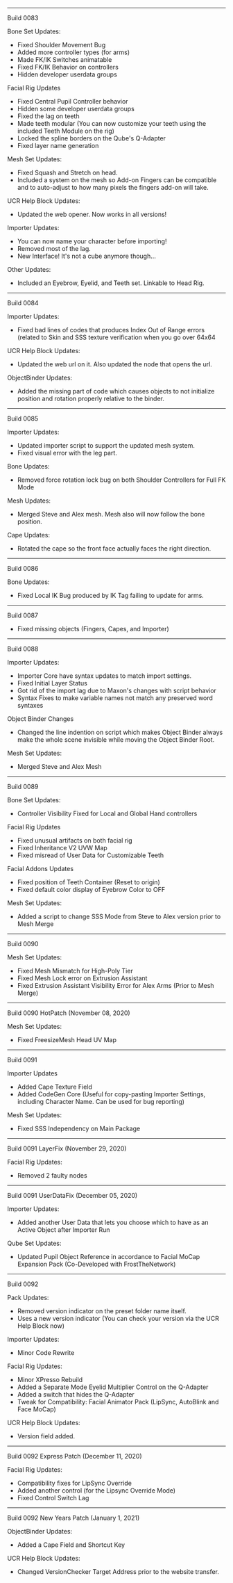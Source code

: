 ----------
Build 0083

Bone Set Updates:
- Fixed Shoulder Movement Bug
- Added more controller types (for arms)
- Made FK/IK Switches animatable
- Fixed FK/IK Behavior on controllers
- Hidden developer userdata groups

Facial Rig Updates
- Fixed Central Pupil Controller behavior
- Hidden some developer userdata groups
- Fixed the lag on teeth
- Made teeth modular (You can now customize your teeth using the included Teeth Module on the rig)
- Locked the spline borders on the Qube's Q-Adapter
- Fixed layer name generation

Mesh Set Updates:
- Fixed Squash and Stretch on head.
- Included a system on the mesh so Add-on Fingers can be compatible and to auto-adjust to how many pixels the fingers add-on will take.

UCR Help Block Updates:
- Updated the web opener. Now works in all versions!

Importer Updates:
- You can now name your character before importing!
- Removed most of the lag.
- New Interface! It's not a cube anymore though...

Other Updates:
- Included an Eyebrow, Eyelid, and Teeth set. Linkable to Head Rig.

----------
Build 0084

Importer Updates:
- Fixed bad lines of codes that produces Index Out of Range errors (related to Skin and SSS texture verification when you go over 64x64

UCR Help Block Updates:
- Updated the web url on it. Also updated the node that opens the url.

ObjectBinder Updates:
- Added the missing part of code which causes objects to not initialize position and rotation properly relative to the binder.

----------
Build 0085

Importer Updates:
- Updated importer script to support the updated mesh system.
- Fixed visual error with the leg part.

Bone Updates:
- Removed force rotation lock bug on both Shoulder Controllers for Full FK Mode

Mesh Updates:
- Merged Steve and Alex mesh. Mesh also will now follow the bone position.

Cape Updates:
- Rotated the cape so the front face actually faces the right direction.

----------
Build 0086

Bone Updates:
- Fixed Local IK Bug produced by IK Tag failing to update for arms.

----------
Build 0087
- Fixed missing objects (Fingers, Capes, and Importer)

----------
Build 0088

Importer Updates:
- Importer Core have syntax updates to match import settings.
- Fixed Initial Layer Status
- Got rid of the import lag due to Maxon's changes with script behavior
- Syntax Fixes to make variable names not match any preserved word syntaxes

Object Binder Changes
- Changed the line indention on script which makes Object Binder always make the whole scene invisible while moving the Object Binder Root.

Mesh Set Updates:
- Merged Steve and Alex Mesh

---------
Build 0089

Bone Set Updates:
- Controller Visibility Fixed for Local and Global Hand controllers

Facial Rig Updates
- Fixed unusual artifacts on both facial rig
- Fixed Inheritance V2 UVW Map
- Fixed misread of User Data for Customizable Teeth

Facial Addons Updates
- Fixed position of Teeth Container (Reset to origin)
- Fixed default color display of Eyebrow Color to OFF

Mesh Set Updates:
- Added a script to change SSS Mode from Steve to Alex version prior to Mesh Merge

----------
Build 0090

Mesh Set Updates:
- Fixed Mesh Mismatch for High-Poly Tier
- Fixed Mesh Lock error on Extrusion Assistant
- Fixed Extrusion Assistant Visibility Error for Alex Arms (Prior to Mesh Merge)

----------
Build 0090 HotPatch (November 08, 2020)

Mesh Set Updates:
- Fixed FreesizeMesh Head UV Map

----------
Build 0091

Importer Updates
- Added Cape Texture Field
- Added CodeGen Core (Useful for copy-pasting Importer Settings, including Character Name. Can be used for bug reporting)

Mesh Set Updates:
- Fixed SSS Independency on Main Package

----------
Build 0091 LayerFix (November 29, 2020)

Facial Rig Updates:
- Removed 2 faulty nodes

----------
Build 0091 UserDataFix (December 05, 2020)

Importer Updates:
- Added another User Data that lets you choose which to have as an Active Object after Importer Run

Qube Set Updates:
- Updated Pupil Object Reference in accordance to Facial MoCap Expansion Pack (Co-Developed with FrostTheNetwork)

----------
Build 0092

Pack Updates:
- Removed version indicator on the preset folder name itself.
- Uses a new version indicator (You can check your version via the UCR Help Block now)

Importer Updates:
- Minor Code Rewrite

Facial Rig Updates:
- Minor XPresso Rebuild
- Added a Separate Mode Eyelid Multiplier Control on the Q-Adapter
- Added a switch that hides the Q-Adapter
- Tweak for Compatibility: Facial Animator Pack (LipSync, AutoBlink and Face MoCap)

UCR Help Block Updates:
- Version field added.

----------
Build 0092 Express Patch (December 11, 2020)

Facial Rig Updates:
- Compatibility fixes for LipSync Override
- Added another control (for the Lipsync Override Mode)
- Fixed Control Switch Lag

----------
Build 0092 New Years Patch (January 1, 2021)

ObjectBinder Updates:
- Added a Cape Field and Shortcut Key

UCR Help Block Updates:
- Changed VersionChecker Target Address prior to the website transfer.
